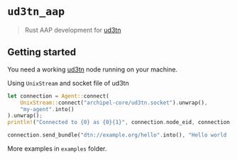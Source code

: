 # `ud3tn_aap`

> Rust AAP development for [ud3tn](https://gitlab.com/d3tn/ud3tn) 

## Getting started

You need a working [ud3tn](https://gitlab.com/d3tn/ud3tn)  node running on your machine.

Using `UnixStream` and socket file of ud3tn

```rust
let connection = Agent::connect(
    UnixStream::connect("archipel-core/ud3tn.socket").unwrap(),
    "my-agent".into()
).unwrap();
println!("Connected to {0} as {0}{1}", connection.node_eid, connection.agent_id)

connection.send_bundle("dtn://example.org/hello".into(), "Hello world !").unwrap();
```

More examples in `examples` folder.